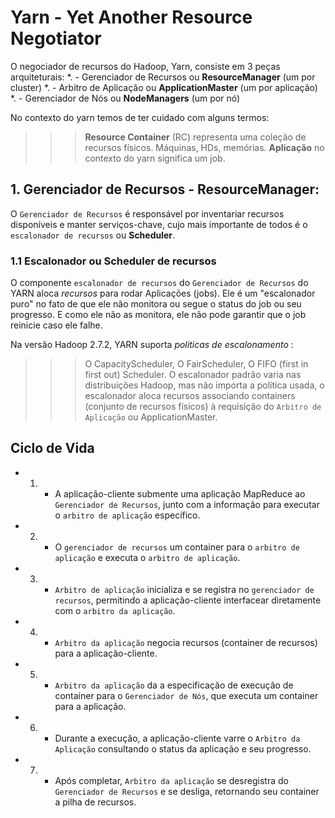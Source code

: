 # Yarn - Yet Another Resource Negotiator

O negociador de recursos do Hadoop, Yarn, consiste em 3 peças arquiteturais:
*. - Gerenciador de Recursos ou **ResourceManager** (um por cluster)
*. - Arbitro de Aplicação ou **ApplicationMaster** (um por aplicação)
*. - Gerenciador de Nós ou **NodeManagers** (um por nó)

No contexto do yarn temos de ter cuidado com alguns termos:
>>> **Resource Container** (RC) representa uma coleção de recursos físicos. Máquinas, HDs, memórias.
>>> **Aplicação** no contexto do yarn significa um job.


## 1. Gerenciador de Recursos - ResourceManager:
O `Gerenciador de Recursos` é responsável por inventariar recursos disponíveis e manter serviços-chave, cujo mais importante de todos é o `escalonador de recursos` ou **Scheduler**.

### 1.1 Escalonador ou Scheduler de recursos
O componente `escalonador de recursos` do `Gerenciador de Recursos` do YARN aloca *recursos* para rodar Aplicações (jobs). Ele é um "escalonador puro" no fato de que ele não monitora ou segue o status do job ou seu progresso. E como ele não as monitora, ele não pode garantir que o job reinicie caso ele falhe.

Na versão Hadoop 2.7.2, YARN suporta *politicas de escalonamento* : 
>>> O CapacityScheduler, 
>>> O FairScheduler, 
>>> O FIFO (first in first out) Scheduler. 
O escalonador padrão varia nas distribuições Hadoop, mas não importa a política usada, o escalonador aloca recursos associando containers (conjunto de recursos físicos) à requisição do `Arbitro de Aplicação` ou ApplicationMaster.

## Ciclo de Vida

* 1. - A aplicação-cliente submente uma aplicação MapReduce ao `Gerenciador de Recursos`, junto com a informação para executar o `arbitro de aplicação` específico.
* 2. - O `gerenciador de recursos` um container para o `arbitro de aplicação` e executa o `arbitro de aplicação`.
* 3. - `Arbitro de aplicação` inicializa e se registra no `gerenciador de recursos`, permitindo a aplicação-cliente interfacear diretamente com o `arbitro da aplicação`.
* 4. - `Arbitro da aplicação` negocia recursos (container de recursos) para a aplicação-cliente.
* 5. - `Arbitro da aplicação` da a especificação de execução de container para o `Gerenciador de Nós`, que executa um container para a aplicação.
* 6. - Durante a execução, a aplicação-cliente varre o `Arbitro da Aplicação` consultando o status da aplicação e seu progresso.
* 7. - Após completar, `Arbitro da aplicação` se desregistra do `Gerenciador de Recursos` e se desliga, retornando seu container a pilha de recursos.
